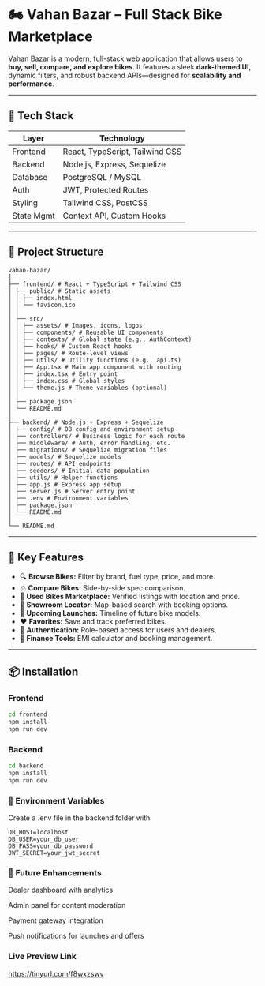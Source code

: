 # 🏍️ Vahan Bazar – Full Stack Bike Marketplace

Vahan Bazar is a modern, full-stack web application that allows users to **buy, sell, compare, and explore bikes**. It features a sleek **dark-themed UI**, dynamic filters, and robust backend APIs—designed for **scalability and performance**.

---

## 🚀 Tech Stack

| Layer       | Technology                        |
|------------|----------------------------------|
| Frontend   | React, TypeScript, Tailwind CSS  |
| Backend    | Node.js, Express, Sequelize       |
| Database   | PostgreSQL / MySQL               |
| Auth       | JWT, Protected Routes             |
| Styling    | Tailwind CSS, PostCSS             |
| State Mgmt | Context API, Custom Hooks         |

---

## 🧱 Project Structure
```
vahan-bazar/
│
├── frontend/ # React + TypeScript + Tailwind CSS
│ ├── public/ # Static assets
│ │ ├── index.html
│ │ └── favicon.ico
│ │
│ ├── src/
│ │ ├── assets/ # Images, icons, logos
│ │ ├── components/ # Reusable UI components
│ │ ├── contexts/ # Global state (e.g., AuthContext)
│ │ ├── hooks/ # Custom React hooks
│ │ ├── pages/ # Route-level views
│ │ ├── utils/ # Utility functions (e.g., api.ts)
│ │ ├── App.tsx # Main app component with routing
│ │ ├── index.tsx # Entry point
│ │ ├── index.css # Global styles
│ │ └── theme.js # Theme variables (optional)
│ │
│ ├── package.json
│ └── README.md
│
├── backend/ # Node.js + Express + Sequelize
│ ├── config/ # DB config and environment setup
│ ├── controllers/ # Business logic for each route
│ ├── middleware/ # Auth, error handling, etc.
│ ├── migrations/ # Sequelize migration files
│ ├── models/ # Sequelize models
│ ├── routes/ # API endpoints
│ ├── seeders/ # Initial data population
│ ├── utils/ # Helper functions
│ ├── app.js # Express app setup
│ ├── server.js # Server entry point
│ ├── .env # Environment variables
│ ├── package.json
│ └── README.md
│
└── README.md
```
---

## 🌟 Key Features

- 🔍 **Browse Bikes:** Filter by brand, fuel type, price, and more.  
- ⚖️ **Compare Bikes:** Side-by-side spec comparison.  
- 🛵 **Used Bikes Marketplace:** Verified listings with location and price.  
- 🏢 **Showroom Locator:** Map-based search with booking options.  
- 📅 **Upcoming Launches:** Timeline of future bike models.  
- ❤️ **Favorites:** Save and track preferred bikes.  
- 🔐 **Authentication:** Role-based access for users and dealers.  
- 💸 **Finance Tools:** EMI calculator and booking management.  

---

## 📦 Installation

### Frontend
```bash
cd frontend
npm install
npm run dev
```
### Backend
```bash
cd backend
npm install
npm run dev
```

### 🔐 Environment Variables
Create a .env file in the backend folder with:
```
DB_HOST=localhost
DB_USER=your_db_user
DB_PASS=your_db_password
JWT_SECRET=your_jwt_secret
```

### 📌 Future Enhancements
Dealer dashboard with analytics

Admin panel for content moderation

Payment gateway integration

Push notifications for launches and offers

### Live Preview Link
https://tinyurl.com/f8wxzswv
